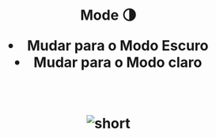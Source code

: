 <h1 align="center">Mode  🌗  </p>
<p>
    <li>Mudar para o Modo Escuro</li>
<li>Mudar para o Modo claro</li>
</p>
<br/>

![short](https://user-images.githubusercontent.com/65259075/174655922-87c5e364-6fe9-43c9-aa4d-3a3e05f20ad3.gif)
